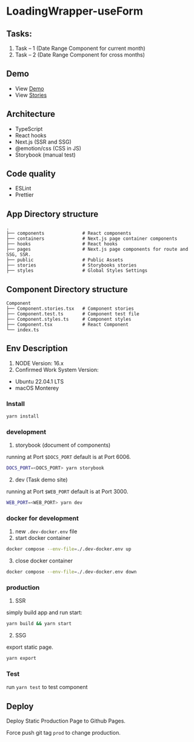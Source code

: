 # LoadingWrapper-useForm

## Tasks:

1. Task – 1 (Date Range Component for current month)
2. Task – 2 (Date Range Component for cross months)

## Demo

- View [Demo](https://tokileecy.github.io/LoadingWrapper-useForm/demo)
- View [Stories](https://tokileecy.github.io/LoadingWrapper-useForm/stories)

## Architecture

- TypeScript
- React hooks
- Next.js (SSR and SSG)
- @emotion/css (CSS in JS)
- Storybook (manual test)

## Code quality

- ESLint
- Prettier

## App Directory structure

```
.
├── components              # React components
├── containers              # Next.js page container components
├── hooks                   # React hooks
├── pages                   # Next.js page components for route and SSG, SSR.
├── public                  # Public Assets
├── stories                 # Storybooks stories
├── styles                  # Global Styles Settings
```

## Component Directory structure

```
Component
├── Component.stories.tsx   # Component stories
├── Component.test.ts       # Component test file
├── Component.styles.ts     # Component styles
├── Component.tsx           # React Component
└── index.ts
```
## Env Description

1. NODE Version: 16.x
2. Confirmed Work System Version: 
  - Ubuntu 22.04.1 LTS
  - macOS Monterey

### Install

```sh
yarn install
```

### development

1. storybook (document of components)

running at Port `$DOCS_PORT` default is at Port 6006.

```sh
DOCS_PORT=<DOCS_PORT> yarn storybook
```

2. dev (Task demo site)

running at Port `$WEB_PORT` default is at Port 3000.

```sh
WEB_PORT=<WEB_PORT> yarn dev
```

### docker for development

1. new `.dev-docker.env` file
2. start docker container
```sh
docker compose --env-file=./.dev-docker.env up
```
3. close docker container
```sh
docker compose --env-file=./.dev-docker.env down
```

### production

1. SSR

simply build app and run start:

```sh
yarn build && yarn start
```

2. SSG

export static page.

```sh
yarn export
```

### Test

run `yarn test` to test component

## Deploy

Deploy Static Production Page to Github Pages.

Force push git tag `prod` to change production.